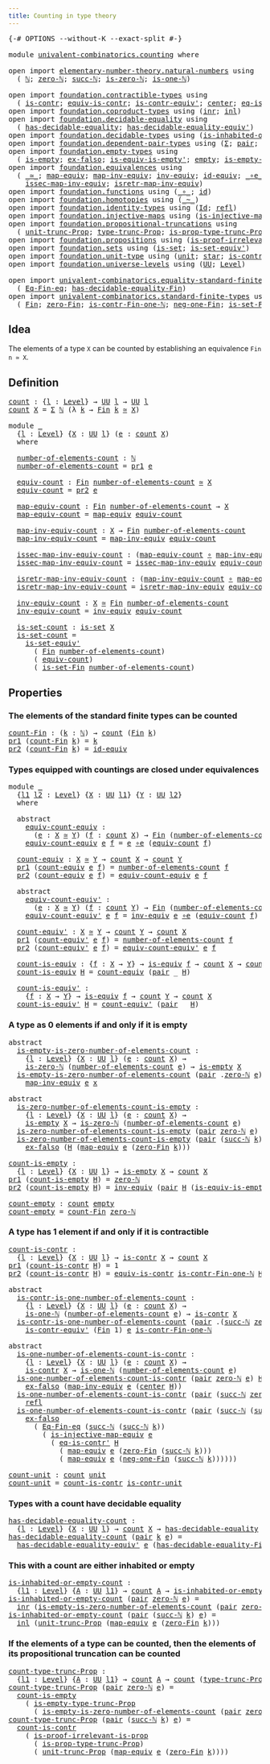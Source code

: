 ```yaml
---
title: Counting in type theory
---
```


<pre class="Agda"><a id="49" class="Symbol">{-#</a> <a id="53" class="Keyword">OPTIONS</a> <a id="61" class="Pragma">--without-K</a> <a id="73" class="Pragma">--exact-split</a> <a id="87" class="Symbol">#-}</a>

<a id="92" class="Keyword">module</a> <a id="99" href="univalent-combinatorics.counting.html" class="Module">univalent-combinatorics.counting</a> <a id="132" class="Keyword">where</a>

<a id="139" class="Keyword">open</a> <a id="144" class="Keyword">import</a> <a id="151" href="elementary-number-theory.natural-numbers.html" class="Module">elementary-number-theory.natural-numbers</a> <a id="192" class="Keyword">using</a>
  <a id="200" class="Symbol">(</a> <a id="202" href="elementary-number-theory.natural-numbers.html#1530" class="Datatype">ℕ</a><a id="203" class="Symbol">;</a> <a id="205" href="elementary-number-theory.natural-numbers.html#1551" class="InductiveConstructor">zero-ℕ</a><a id="211" class="Symbol">;</a> <a id="213" href="elementary-number-theory.natural-numbers.html#1564" class="InductiveConstructor">succ-ℕ</a><a id="219" class="Symbol">;</a> <a id="221" href="elementary-number-theory.natural-numbers.html#1828" class="Function">is-zero-ℕ</a><a id="230" class="Symbol">;</a> <a id="232" href="elementary-number-theory.natural-numbers.html#2073" class="Function">is-one-ℕ</a><a id="240" class="Symbol">)</a>

<a id="243" class="Keyword">open</a> <a id="248" class="Keyword">import</a> <a id="255" href="foundation.contractible-types.html" class="Module">foundation.contractible-types</a> <a id="285" class="Keyword">using</a>
  <a id="293" class="Symbol">(</a> <a id="295" href="foundation-core.contractible-types.html#1006" class="Function">is-contr</a><a id="303" class="Symbol">;</a> <a id="305" href="foundation-core.contractible-types.html#4311" class="Function">equiv-is-contr</a><a id="319" class="Symbol">;</a> <a id="321" href="foundation-core.contractible-types.html#3813" class="Function">is-contr-equiv&#39;</a><a id="336" class="Symbol">;</a> <a id="338" href="foundation-core.contractible-types.html#1098" class="Function">center</a><a id="344" class="Symbol">;</a> <a id="346" href="foundation-core.contractible-types.html#1187" class="Function">eq-is-contr&#39;</a><a id="358" class="Symbol">)</a>
<a id="360" class="Keyword">open</a> <a id="365" class="Keyword">import</a> <a id="372" href="foundation.coproduct-types.html" class="Module">foundation.coproduct-types</a> <a id="399" class="Keyword">using</a> <a id="405" class="Symbol">(</a><a id="406" href="foundation.coproduct-types.html#1268" class="InductiveConstructor">inr</a><a id="409" class="Symbol">;</a> <a id="411" href="foundation.coproduct-types.html#1250" class="InductiveConstructor">inl</a><a id="414" class="Symbol">)</a>
<a id="416" class="Keyword">open</a> <a id="421" class="Keyword">import</a> <a id="428" href="foundation.decidable-equality.html" class="Module">foundation.decidable-equality</a> <a id="458" class="Keyword">using</a>
  <a id="466" class="Symbol">(</a> <a id="468" href="foundation.decidable-equality.html#1796" class="Function">has-decidable-equality</a><a id="490" class="Symbol">;</a> <a id="492" href="foundation.decidable-equality.html#4821" class="Function">has-decidable-equality-equiv&#39;</a><a id="521" class="Symbol">)</a>
<a id="523" class="Keyword">open</a> <a id="528" class="Keyword">import</a> <a id="535" href="foundation.decidable-types.html" class="Module">foundation.decidable-types</a> <a id="562" class="Keyword">using</a> <a id="568" class="Symbol">(</a><a id="569" href="foundation.decidable-types.html#2192" class="Function">is-inhabited-or-empty</a><a id="590" class="Symbol">)</a>
<a id="592" class="Keyword">open</a> <a id="597" class="Keyword">import</a> <a id="604" href="foundation.dependent-pair-types.html" class="Module">foundation.dependent-pair-types</a> <a id="636" class="Keyword">using</a> <a id="642" class="Symbol">(</a><a id="643" href="foundation-core.dependent-pair-types.html#515" class="Record">Σ</a><a id="644" class="Symbol">;</a> <a id="646" href="foundation-core.dependent-pair-types.html#588" class="InductiveConstructor">pair</a><a id="650" class="Symbol">;</a> <a id="652" href="foundation-core.dependent-pair-types.html#605" class="Field">pr1</a><a id="655" class="Symbol">;</a> <a id="657" href="foundation-core.dependent-pair-types.html#617" class="Field">pr2</a><a id="660" class="Symbol">)</a>
<a id="662" class="Keyword">open</a> <a id="667" class="Keyword">import</a> <a id="674" href="foundation.empty-types.html" class="Module">foundation.empty-types</a> <a id="697" class="Keyword">using</a>
  <a id="705" class="Symbol">(</a> <a id="707" href="foundation-core.empty-types.html#1228" class="Function">is-empty</a><a id="715" class="Symbol">;</a> <a id="717" href="foundation-core.empty-types.html#1160" class="Function">ex-falso</a><a id="725" class="Symbol">;</a> <a id="727" href="foundation-core.empty-types.html#1986" class="Function">is-equiv-is-empty&#39;</a><a id="745" class="Symbol">;</a> <a id="747" href="foundation-core.empty-types.html#1057" class="Datatype">empty</a><a id="752" class="Symbol">;</a> <a id="754" href="foundation.empty-types.html#2474" class="Function">is-empty-type-trunc-Prop</a><a id="778" class="Symbol">)</a>
<a id="780" class="Keyword">open</a> <a id="785" class="Keyword">import</a> <a id="792" href="foundation.equivalences.html" class="Module">foundation.equivalences</a> <a id="816" class="Keyword">using</a>
  <a id="824" class="Symbol">(</a> <a id="826" href="foundation-core.equivalences.html#1621" class="Function Operator">_≃_</a><a id="829" class="Symbol">;</a> <a id="831" href="foundation-core.equivalences.html#1821" class="Function">map-equiv</a><a id="840" class="Symbol">;</a> <a id="842" href="foundation-core.equivalences.html#5036" class="Function">map-inv-equiv</a><a id="855" class="Symbol">;</a> <a id="857" href="foundation-core.equivalences.html#5721" class="Function">inv-equiv</a><a id="866" class="Symbol">;</a> <a id="868" href="foundation-core.equivalences.html#2494" class="Function">id-equiv</a><a id="876" class="Symbol">;</a> <a id="878" href="foundation-core.equivalences.html#7869" class="Function Operator">_∘e_</a><a id="882" class="Symbol">;</a> <a id="884" href="foundation-core.equivalences.html#1556" class="Function">is-equiv</a><a id="892" class="Symbol">;</a>
    <a id="898" href="foundation-core.equivalences.html#5119" class="Function">issec-map-inv-equiv</a><a id="917" class="Symbol">;</a> <a id="919" href="foundation-core.equivalences.html#5251" class="Function">isretr-map-inv-equiv</a><a id="939" class="Symbol">)</a>
<a id="941" class="Keyword">open</a> <a id="946" class="Keyword">import</a> <a id="953" href="foundation.functions.html" class="Module">foundation.functions</a> <a id="974" class="Keyword">using</a> <a id="980" class="Symbol">(</a><a id="981" href="foundation-core.functions.html#420" class="Function Operator">_∘_</a><a id="984" class="Symbol">;</a> <a id="986" href="foundation-core.functions.html#322" class="Function">id</a><a id="988" class="Symbol">)</a>
<a id="990" class="Keyword">open</a> <a id="995" class="Keyword">import</a> <a id="1002" href="foundation.homotopies.html" class="Module">foundation.homotopies</a> <a id="1024" class="Keyword">using</a> <a id="1030" class="Symbol">(</a><a id="1031" href="foundation-core.homotopies.html#1249" class="Function Operator">_~_</a><a id="1034" class="Symbol">)</a>
<a id="1036" class="Keyword">open</a> <a id="1041" class="Keyword">import</a> <a id="1048" href="foundation.identity-types.html" class="Module">foundation.identity-types</a> <a id="1074" class="Keyword">using</a> <a id="1080" class="Symbol">(</a><a id="1081" href="foundation-core.identity-types.html#1767" class="Datatype">Id</a><a id="1083" class="Symbol">;</a> <a id="1085" href="foundation-core.identity-types.html#1820" class="InductiveConstructor">refl</a><a id="1089" class="Symbol">)</a>
<a id="1091" class="Keyword">open</a> <a id="1096" class="Keyword">import</a> <a id="1103" href="foundation.injective-maps.html" class="Module">foundation.injective-maps</a> <a id="1129" class="Keyword">using</a> <a id="1135" class="Symbol">(</a><a id="1136" href="foundation.injective-maps.html#2997" class="Function">is-injective-map-equiv</a><a id="1158" class="Symbol">)</a>
<a id="1160" class="Keyword">open</a> <a id="1165" class="Keyword">import</a> <a id="1172" href="foundation.propositional-truncations.html" class="Module">foundation.propositional-truncations</a> <a id="1209" class="Keyword">using</a>
  <a id="1217" class="Symbol">(</a> <a id="1219" href="foundation.propositional-truncations.html#2293" class="Function">unit-trunc-Prop</a><a id="1234" class="Symbol">;</a> <a id="1236" href="foundation.propositional-truncations.html#2209" class="Function">type-trunc-Prop</a><a id="1251" class="Symbol">;</a> <a id="1253" href="foundation.propositional-truncations.html#2388" class="Function">is-prop-type-trunc-Prop</a><a id="1276" class="Symbol">)</a>
<a id="1278" class="Keyword">open</a> <a id="1283" class="Keyword">import</a> <a id="1290" href="foundation.propositions.html" class="Module">foundation.propositions</a> <a id="1314" class="Keyword">using</a> <a id="1320" class="Symbol">(</a><a id="1321" href="foundation-core.propositions.html#3047" class="Function">is-proof-irrelevant-is-prop</a><a id="1348" class="Symbol">)</a>
<a id="1350" class="Keyword">open</a> <a id="1355" class="Keyword">import</a> <a id="1362" href="foundation.sets.html" class="Module">foundation.sets</a> <a id="1378" class="Keyword">using</a> <a id="1384" class="Symbol">(</a><a id="1385" href="foundation-core.sets.html#1113" class="Function">is-set</a><a id="1391" class="Symbol">;</a> <a id="1393" href="foundation-core.sets.html#3723" class="Function">is-set-equiv&#39;</a><a id="1406" class="Symbol">)</a>
<a id="1408" class="Keyword">open</a> <a id="1413" class="Keyword">import</a> <a id="1420" href="foundation.unit-type.html" class="Module">foundation.unit-type</a> <a id="1441" class="Keyword">using</a> <a id="1447" class="Symbol">(</a><a id="1448" href="foundation.unit-type.html#1084" class="Datatype">unit</a><a id="1452" class="Symbol">;</a> <a id="1454" href="foundation.unit-type.html#1108" class="InductiveConstructor">star</a><a id="1458" class="Symbol">;</a> <a id="1460" href="foundation.unit-type.html#2024" class="Function">is-contr-unit</a><a id="1473" class="Symbol">)</a>
<a id="1475" class="Keyword">open</a> <a id="1480" class="Keyword">import</a> <a id="1487" href="foundation.universe-levels.html" class="Module">foundation.universe-levels</a> <a id="1514" class="Keyword">using</a> <a id="1520" class="Symbol">(</a><a id="1521" href="foundation-core.universe-levels.html#235" class="Primitive">UU</a><a id="1523" class="Symbol">;</a> <a id="1525" href="Agda.Primitive.html#597" class="Postulate">Level</a><a id="1530" class="Symbol">)</a>

<a id="1533" class="Keyword">open</a> <a id="1538" class="Keyword">import</a> <a id="1545" href="univalent-combinatorics.equality-standard-finite-types.html" class="Module">univalent-combinatorics.equality-standard-finite-types</a> <a id="1600" class="Keyword">using</a>
  <a id="1608" class="Symbol">(</a> <a id="1610" href="univalent-combinatorics.equality-standard-finite-types.html#2358" class="Function">Eq-Fin-eq</a><a id="1619" class="Symbol">;</a> <a id="1621" href="univalent-combinatorics.equality-standard-finite-types.html#2985" class="Function">has-decidable-equality-Fin</a><a id="1647" class="Symbol">)</a>
<a id="1649" class="Keyword">open</a> <a id="1654" class="Keyword">import</a> <a id="1661" href="univalent-combinatorics.standard-finite-types.html" class="Module">univalent-combinatorics.standard-finite-types</a> <a id="1707" class="Keyword">using</a>
  <a id="1715" class="Symbol">(</a> <a id="1717" href="univalent-combinatorics.standard-finite-types.html#2393" class="Function">Fin</a><a id="1720" class="Symbol">;</a> <a id="1722" href="univalent-combinatorics.standard-finite-types.html#6792" class="Function">zero-Fin</a><a id="1730" class="Symbol">;</a> <a id="1732" href="univalent-combinatorics.standard-finite-types.html#4853" class="Function">is-contr-Fin-one-ℕ</a><a id="1750" class="Symbol">;</a> <a id="1752" href="univalent-combinatorics.standard-finite-types.html#2712" class="Function">neg-one-Fin</a><a id="1763" class="Symbol">;</a> <a id="1765" href="univalent-combinatorics.standard-finite-types.html#2442" class="Function">is-set-Fin</a><a id="1775" class="Symbol">)</a>
</pre>
## Idea

The elements of a type `X` can be counted by establishing an equivalence `Fin n ≃ X`.

## Definition

<pre class="Agda"><a id="count"></a><a id="1901" href="univalent-combinatorics.counting.html#1901" class="Function">count</a> <a id="1907" class="Symbol">:</a> <a id="1909" class="Symbol">{</a><a id="1910" href="univalent-combinatorics.counting.html#1910" class="Bound">l</a> <a id="1912" class="Symbol">:</a> <a id="1914" href="Agda.Primitive.html#597" class="Postulate">Level</a><a id="1919" class="Symbol">}</a> <a id="1921" class="Symbol">→</a> <a id="1923" href="foundation-core.universe-levels.html#235" class="Primitive">UU</a> <a id="1926" href="univalent-combinatorics.counting.html#1910" class="Bound">l</a> <a id="1928" class="Symbol">→</a> <a id="1930" href="foundation-core.universe-levels.html#235" class="Primitive">UU</a> <a id="1933" href="univalent-combinatorics.counting.html#1910" class="Bound">l</a>
<a id="1935" href="univalent-combinatorics.counting.html#1901" class="Function">count</a> <a id="1941" href="univalent-combinatorics.counting.html#1941" class="Bound">X</a> <a id="1943" class="Symbol">=</a> <a id="1945" href="foundation-core.dependent-pair-types.html#515" class="Record">Σ</a> <a id="1947" href="elementary-number-theory.natural-numbers.html#1530" class="Datatype">ℕ</a> <a id="1949" class="Symbol">(λ</a> <a id="1952" href="univalent-combinatorics.counting.html#1952" class="Bound">k</a> <a id="1954" class="Symbol">→</a> <a id="1956" href="univalent-combinatorics.standard-finite-types.html#2393" class="Function">Fin</a> <a id="1960" href="univalent-combinatorics.counting.html#1952" class="Bound">k</a> <a id="1962" href="foundation-core.equivalences.html#1621" class="Function Operator">≃</a> <a id="1964" href="univalent-combinatorics.counting.html#1941" class="Bound">X</a><a id="1965" class="Symbol">)</a>

<a id="1968" class="Keyword">module</a> <a id="1975" href="univalent-combinatorics.counting.html#1975" class="Module">_</a>
  <a id="1979" class="Symbol">{</a><a id="1980" href="univalent-combinatorics.counting.html#1980" class="Bound">l</a> <a id="1982" class="Symbol">:</a> <a id="1984" href="Agda.Primitive.html#597" class="Postulate">Level</a><a id="1989" class="Symbol">}</a> <a id="1991" class="Symbol">{</a><a id="1992" href="univalent-combinatorics.counting.html#1992" class="Bound">X</a> <a id="1994" class="Symbol">:</a> <a id="1996" href="foundation-core.universe-levels.html#235" class="Primitive">UU</a> <a id="1999" href="univalent-combinatorics.counting.html#1980" class="Bound">l</a><a id="2000" class="Symbol">}</a> <a id="2002" class="Symbol">(</a><a id="2003" href="univalent-combinatorics.counting.html#2003" class="Bound">e</a> <a id="2005" class="Symbol">:</a> <a id="2007" href="univalent-combinatorics.counting.html#1901" class="Function">count</a> <a id="2013" href="univalent-combinatorics.counting.html#1992" class="Bound">X</a><a id="2014" class="Symbol">)</a>
  <a id="2018" class="Keyword">where</a>
  
  <a id="2029" href="univalent-combinatorics.counting.html#2029" class="Function">number-of-elements-count</a> <a id="2054" class="Symbol">:</a> <a id="2056" href="elementary-number-theory.natural-numbers.html#1530" class="Datatype">ℕ</a>
  <a id="2060" href="univalent-combinatorics.counting.html#2029" class="Function">number-of-elements-count</a> <a id="2085" class="Symbol">=</a> <a id="2087" href="foundation-core.dependent-pair-types.html#605" class="Field">pr1</a> <a id="2091" href="univalent-combinatorics.counting.html#2003" class="Bound">e</a>
  
  <a id="2098" href="univalent-combinatorics.counting.html#2098" class="Function">equiv-count</a> <a id="2110" class="Symbol">:</a> <a id="2112" href="univalent-combinatorics.standard-finite-types.html#2393" class="Function">Fin</a> <a id="2116" href="univalent-combinatorics.counting.html#2029" class="Function">number-of-elements-count</a> <a id="2141" href="foundation-core.equivalences.html#1621" class="Function Operator">≃</a> <a id="2143" href="univalent-combinatorics.counting.html#1992" class="Bound">X</a>
  <a id="2147" href="univalent-combinatorics.counting.html#2098" class="Function">equiv-count</a> <a id="2159" class="Symbol">=</a> <a id="2161" href="foundation-core.dependent-pair-types.html#617" class="Field">pr2</a> <a id="2165" href="univalent-combinatorics.counting.html#2003" class="Bound">e</a>
  
  <a id="2172" href="univalent-combinatorics.counting.html#2172" class="Function">map-equiv-count</a> <a id="2188" class="Symbol">:</a> <a id="2190" href="univalent-combinatorics.standard-finite-types.html#2393" class="Function">Fin</a> <a id="2194" href="univalent-combinatorics.counting.html#2029" class="Function">number-of-elements-count</a> <a id="2219" class="Symbol">→</a> <a id="2221" href="univalent-combinatorics.counting.html#1992" class="Bound">X</a>
  <a id="2225" href="univalent-combinatorics.counting.html#2172" class="Function">map-equiv-count</a> <a id="2241" class="Symbol">=</a> <a id="2243" href="foundation-core.equivalences.html#1821" class="Function">map-equiv</a> <a id="2253" href="univalent-combinatorics.counting.html#2098" class="Function">equiv-count</a>
  
  <a id="2270" href="univalent-combinatorics.counting.html#2270" class="Function">map-inv-equiv-count</a> <a id="2290" class="Symbol">:</a> <a id="2292" href="univalent-combinatorics.counting.html#1992" class="Bound">X</a> <a id="2294" class="Symbol">→</a> <a id="2296" href="univalent-combinatorics.standard-finite-types.html#2393" class="Function">Fin</a> <a id="2300" href="univalent-combinatorics.counting.html#2029" class="Function">number-of-elements-count</a>
  <a id="2327" href="univalent-combinatorics.counting.html#2270" class="Function">map-inv-equiv-count</a> <a id="2347" class="Symbol">=</a> <a id="2349" href="foundation-core.equivalences.html#5036" class="Function">map-inv-equiv</a> <a id="2363" href="univalent-combinatorics.counting.html#2098" class="Function">equiv-count</a>

  <a id="2378" href="univalent-combinatorics.counting.html#2378" class="Function">issec-map-inv-equiv-count</a> <a id="2404" class="Symbol">:</a> <a id="2406" class="Symbol">(</a><a id="2407" href="univalent-combinatorics.counting.html#2172" class="Function">map-equiv-count</a> <a id="2423" href="foundation-core.functions.html#420" class="Function Operator">∘</a> <a id="2425" href="univalent-combinatorics.counting.html#2270" class="Function">map-inv-equiv-count</a><a id="2444" class="Symbol">)</a> <a id="2446" href="foundation-core.homotopies.html#1249" class="Function Operator">~</a> <a id="2448" href="foundation-core.functions.html#322" class="Function">id</a>
  <a id="2453" href="univalent-combinatorics.counting.html#2378" class="Function">issec-map-inv-equiv-count</a> <a id="2479" class="Symbol">=</a> <a id="2481" href="foundation-core.equivalences.html#5119" class="Function">issec-map-inv-equiv</a> <a id="2501" href="univalent-combinatorics.counting.html#2098" class="Function">equiv-count</a>

  <a id="2516" href="univalent-combinatorics.counting.html#2516" class="Function">isretr-map-inv-equiv-count</a> <a id="2543" class="Symbol">:</a> <a id="2545" class="Symbol">(</a><a id="2546" href="univalent-combinatorics.counting.html#2270" class="Function">map-inv-equiv-count</a> <a id="2566" href="foundation-core.functions.html#420" class="Function Operator">∘</a> <a id="2568" href="univalent-combinatorics.counting.html#2172" class="Function">map-equiv-count</a><a id="2583" class="Symbol">)</a> <a id="2585" href="foundation-core.homotopies.html#1249" class="Function Operator">~</a> <a id="2587" href="foundation-core.functions.html#322" class="Function">id</a>
  <a id="2592" href="univalent-combinatorics.counting.html#2516" class="Function">isretr-map-inv-equiv-count</a> <a id="2619" class="Symbol">=</a> <a id="2621" href="foundation-core.equivalences.html#5251" class="Function">isretr-map-inv-equiv</a> <a id="2642" href="univalent-combinatorics.counting.html#2098" class="Function">equiv-count</a>
  
  <a id="2659" href="univalent-combinatorics.counting.html#2659" class="Function">inv-equiv-count</a> <a id="2675" class="Symbol">:</a> <a id="2677" href="univalent-combinatorics.counting.html#1992" class="Bound">X</a> <a id="2679" href="foundation-core.equivalences.html#1621" class="Function Operator">≃</a> <a id="2681" href="univalent-combinatorics.standard-finite-types.html#2393" class="Function">Fin</a> <a id="2685" href="univalent-combinatorics.counting.html#2029" class="Function">number-of-elements-count</a>
  <a id="2712" href="univalent-combinatorics.counting.html#2659" class="Function">inv-equiv-count</a> <a id="2728" class="Symbol">=</a> <a id="2730" href="foundation-core.equivalences.html#5721" class="Function">inv-equiv</a> <a id="2740" href="univalent-combinatorics.counting.html#2098" class="Function">equiv-count</a>
  
  <a id="2757" href="univalent-combinatorics.counting.html#2757" class="Function">is-set-count</a> <a id="2770" class="Symbol">:</a> <a id="2772" href="foundation-core.sets.html#1113" class="Function">is-set</a> <a id="2779" href="univalent-combinatorics.counting.html#1992" class="Bound">X</a>
  <a id="2783" href="univalent-combinatorics.counting.html#2757" class="Function">is-set-count</a> <a id="2796" class="Symbol">=</a>
    <a id="2802" href="foundation-core.sets.html#3723" class="Function">is-set-equiv&#39;</a>
      <a id="2822" class="Symbol">(</a> <a id="2824" href="univalent-combinatorics.standard-finite-types.html#2393" class="Function">Fin</a> <a id="2828" href="univalent-combinatorics.counting.html#2029" class="Function">number-of-elements-count</a><a id="2852" class="Symbol">)</a>
      <a id="2860" class="Symbol">(</a> <a id="2862" href="univalent-combinatorics.counting.html#2098" class="Function">equiv-count</a><a id="2873" class="Symbol">)</a>
      <a id="2881" class="Symbol">(</a> <a id="2883" href="univalent-combinatorics.standard-finite-types.html#2442" class="Function">is-set-Fin</a> <a id="2894" href="univalent-combinatorics.counting.html#2029" class="Function">number-of-elements-count</a><a id="2918" class="Symbol">)</a>
</pre>
## Properties

### The elements of the standard finite types can be counted

<pre class="Agda"><a id="count-Fin"></a><a id="3010" href="univalent-combinatorics.counting.html#3010" class="Function">count-Fin</a> <a id="3020" class="Symbol">:</a> <a id="3022" class="Symbol">(</a><a id="3023" href="univalent-combinatorics.counting.html#3023" class="Bound">k</a> <a id="3025" class="Symbol">:</a> <a id="3027" href="elementary-number-theory.natural-numbers.html#1530" class="Datatype">ℕ</a><a id="3028" class="Symbol">)</a> <a id="3030" class="Symbol">→</a> <a id="3032" href="univalent-combinatorics.counting.html#1901" class="Function">count</a> <a id="3038" class="Symbol">(</a><a id="3039" href="univalent-combinatorics.standard-finite-types.html#2393" class="Function">Fin</a> <a id="3043" href="univalent-combinatorics.counting.html#3023" class="Bound">k</a><a id="3044" class="Symbol">)</a>
<a id="3046" href="foundation-core.dependent-pair-types.html#605" class="Field">pr1</a> <a id="3050" class="Symbol">(</a><a id="3051" href="univalent-combinatorics.counting.html#3010" class="Function">count-Fin</a> <a id="3061" href="univalent-combinatorics.counting.html#3061" class="Bound">k</a><a id="3062" class="Symbol">)</a> <a id="3064" class="Symbol">=</a> <a id="3066" href="univalent-combinatorics.counting.html#3061" class="Bound">k</a>
<a id="3068" href="foundation-core.dependent-pair-types.html#617" class="Field">pr2</a> <a id="3072" class="Symbol">(</a><a id="3073" href="univalent-combinatorics.counting.html#3010" class="Function">count-Fin</a> <a id="3083" href="univalent-combinatorics.counting.html#3083" class="Bound">k</a><a id="3084" class="Symbol">)</a> <a id="3086" class="Symbol">=</a> <a id="3088" href="foundation-core.equivalences.html#2494" class="Function">id-equiv</a>
</pre>
### Types equipped with countings are closed under equivalences

<pre class="Agda"><a id="3175" class="Keyword">module</a> <a id="3182" href="univalent-combinatorics.counting.html#3182" class="Module">_</a>
  <a id="3186" class="Symbol">{</a><a id="3187" href="univalent-combinatorics.counting.html#3187" class="Bound">l1</a> <a id="3190" href="univalent-combinatorics.counting.html#3190" class="Bound">l2</a> <a id="3193" class="Symbol">:</a> <a id="3195" href="Agda.Primitive.html#597" class="Postulate">Level</a><a id="3200" class="Symbol">}</a> <a id="3202" class="Symbol">{</a><a id="3203" href="univalent-combinatorics.counting.html#3203" class="Bound">X</a> <a id="3205" class="Symbol">:</a> <a id="3207" href="foundation-core.universe-levels.html#235" class="Primitive">UU</a> <a id="3210" href="univalent-combinatorics.counting.html#3187" class="Bound">l1</a><a id="3212" class="Symbol">}</a> <a id="3214" class="Symbol">{</a><a id="3215" href="univalent-combinatorics.counting.html#3215" class="Bound">Y</a> <a id="3217" class="Symbol">:</a> <a id="3219" href="foundation-core.universe-levels.html#235" class="Primitive">UU</a> <a id="3222" href="univalent-combinatorics.counting.html#3190" class="Bound">l2</a><a id="3224" class="Symbol">}</a>
  <a id="3228" class="Keyword">where</a>
  
  <a id="3239" class="Keyword">abstract</a>
    <a id="3252" href="univalent-combinatorics.counting.html#3252" class="Function">equiv-count-equiv</a> <a id="3270" class="Symbol">:</a>
      <a id="3278" class="Symbol">(</a><a id="3279" href="univalent-combinatorics.counting.html#3279" class="Bound">e</a> <a id="3281" class="Symbol">:</a> <a id="3283" href="univalent-combinatorics.counting.html#3203" class="Bound">X</a> <a id="3285" href="foundation-core.equivalences.html#1621" class="Function Operator">≃</a> <a id="3287" href="univalent-combinatorics.counting.html#3215" class="Bound">Y</a><a id="3288" class="Symbol">)</a> <a id="3290" class="Symbol">(</a><a id="3291" href="univalent-combinatorics.counting.html#3291" class="Bound">f</a> <a id="3293" class="Symbol">:</a> <a id="3295" href="univalent-combinatorics.counting.html#1901" class="Function">count</a> <a id="3301" href="univalent-combinatorics.counting.html#3203" class="Bound">X</a><a id="3302" class="Symbol">)</a> <a id="3304" class="Symbol">→</a> <a id="3306" href="univalent-combinatorics.standard-finite-types.html#2393" class="Function">Fin</a> <a id="3310" class="Symbol">(</a><a id="3311" href="univalent-combinatorics.counting.html#2029" class="Function">number-of-elements-count</a> <a id="3336" href="univalent-combinatorics.counting.html#3291" class="Bound">f</a><a id="3337" class="Symbol">)</a> <a id="3339" href="foundation-core.equivalences.html#1621" class="Function Operator">≃</a> <a id="3341" href="univalent-combinatorics.counting.html#3215" class="Bound">Y</a>
    <a id="3347" href="univalent-combinatorics.counting.html#3252" class="Function">equiv-count-equiv</a> <a id="3365" href="univalent-combinatorics.counting.html#3365" class="Bound">e</a> <a id="3367" href="univalent-combinatorics.counting.html#3367" class="Bound">f</a> <a id="3369" class="Symbol">=</a> <a id="3371" href="univalent-combinatorics.counting.html#3365" class="Bound">e</a> <a id="3373" href="foundation-core.equivalences.html#7869" class="Function Operator">∘e</a> <a id="3376" class="Symbol">(</a><a id="3377" href="univalent-combinatorics.counting.html#2098" class="Function">equiv-count</a> <a id="3389" href="univalent-combinatorics.counting.html#3367" class="Bound">f</a><a id="3390" class="Symbol">)</a>

  <a id="3395" href="univalent-combinatorics.counting.html#3395" class="Function">count-equiv</a> <a id="3407" class="Symbol">:</a> <a id="3409" href="univalent-combinatorics.counting.html#3203" class="Bound">X</a> <a id="3411" href="foundation-core.equivalences.html#1621" class="Function Operator">≃</a> <a id="3413" href="univalent-combinatorics.counting.html#3215" class="Bound">Y</a> <a id="3415" class="Symbol">→</a> <a id="3417" href="univalent-combinatorics.counting.html#1901" class="Function">count</a> <a id="3423" href="univalent-combinatorics.counting.html#3203" class="Bound">X</a> <a id="3425" class="Symbol">→</a> <a id="3427" href="univalent-combinatorics.counting.html#1901" class="Function">count</a> <a id="3433" href="univalent-combinatorics.counting.html#3215" class="Bound">Y</a>
  <a id="3437" href="foundation-core.dependent-pair-types.html#605" class="Field">pr1</a> <a id="3441" class="Symbol">(</a><a id="3442" href="univalent-combinatorics.counting.html#3395" class="Function">count-equiv</a> <a id="3454" href="univalent-combinatorics.counting.html#3454" class="Bound">e</a> <a id="3456" href="univalent-combinatorics.counting.html#3456" class="Bound">f</a><a id="3457" class="Symbol">)</a> <a id="3459" class="Symbol">=</a> <a id="3461" href="univalent-combinatorics.counting.html#2029" class="Function">number-of-elements-count</a> <a id="3486" href="univalent-combinatorics.counting.html#3456" class="Bound">f</a>
  <a id="3490" href="foundation-core.dependent-pair-types.html#617" class="Field">pr2</a> <a id="3494" class="Symbol">(</a><a id="3495" href="univalent-combinatorics.counting.html#3395" class="Function">count-equiv</a> <a id="3507" href="univalent-combinatorics.counting.html#3507" class="Bound">e</a> <a id="3509" href="univalent-combinatorics.counting.html#3509" class="Bound">f</a><a id="3510" class="Symbol">)</a> <a id="3512" class="Symbol">=</a> <a id="3514" href="univalent-combinatorics.counting.html#3252" class="Function">equiv-count-equiv</a> <a id="3532" href="univalent-combinatorics.counting.html#3507" class="Bound">e</a> <a id="3534" href="univalent-combinatorics.counting.html#3509" class="Bound">f</a>

  <a id="3539" class="Keyword">abstract</a>
    <a id="3552" href="univalent-combinatorics.counting.html#3552" class="Function">equiv-count-equiv&#39;</a> <a id="3571" class="Symbol">:</a>
      <a id="3579" class="Symbol">(</a><a id="3580" href="univalent-combinatorics.counting.html#3580" class="Bound">e</a> <a id="3582" class="Symbol">:</a> <a id="3584" href="univalent-combinatorics.counting.html#3203" class="Bound">X</a> <a id="3586" href="foundation-core.equivalences.html#1621" class="Function Operator">≃</a> <a id="3588" href="univalent-combinatorics.counting.html#3215" class="Bound">Y</a><a id="3589" class="Symbol">)</a> <a id="3591" class="Symbol">(</a><a id="3592" href="univalent-combinatorics.counting.html#3592" class="Bound">f</a> <a id="3594" class="Symbol">:</a> <a id="3596" href="univalent-combinatorics.counting.html#1901" class="Function">count</a> <a id="3602" href="univalent-combinatorics.counting.html#3215" class="Bound">Y</a><a id="3603" class="Symbol">)</a> <a id="3605" class="Symbol">→</a> <a id="3607" href="univalent-combinatorics.standard-finite-types.html#2393" class="Function">Fin</a> <a id="3611" class="Symbol">(</a><a id="3612" href="univalent-combinatorics.counting.html#2029" class="Function">number-of-elements-count</a> <a id="3637" href="univalent-combinatorics.counting.html#3592" class="Bound">f</a><a id="3638" class="Symbol">)</a> <a id="3640" href="foundation-core.equivalences.html#1621" class="Function Operator">≃</a> <a id="3642" href="univalent-combinatorics.counting.html#3203" class="Bound">X</a>
    <a id="3648" href="univalent-combinatorics.counting.html#3552" class="Function">equiv-count-equiv&#39;</a> <a id="3667" href="univalent-combinatorics.counting.html#3667" class="Bound">e</a> <a id="3669" href="univalent-combinatorics.counting.html#3669" class="Bound">f</a> <a id="3671" class="Symbol">=</a> <a id="3673" href="foundation-core.equivalences.html#5721" class="Function">inv-equiv</a> <a id="3683" href="univalent-combinatorics.counting.html#3667" class="Bound">e</a> <a id="3685" href="foundation-core.equivalences.html#7869" class="Function Operator">∘e</a> <a id="3688" class="Symbol">(</a><a id="3689" href="univalent-combinatorics.counting.html#2098" class="Function">equiv-count</a> <a id="3701" href="univalent-combinatorics.counting.html#3669" class="Bound">f</a><a id="3702" class="Symbol">)</a>
  
  <a id="3709" href="univalent-combinatorics.counting.html#3709" class="Function">count-equiv&#39;</a> <a id="3722" class="Symbol">:</a> <a id="3724" href="univalent-combinatorics.counting.html#3203" class="Bound">X</a> <a id="3726" href="foundation-core.equivalences.html#1621" class="Function Operator">≃</a> <a id="3728" href="univalent-combinatorics.counting.html#3215" class="Bound">Y</a> <a id="3730" class="Symbol">→</a> <a id="3732" href="univalent-combinatorics.counting.html#1901" class="Function">count</a> <a id="3738" href="univalent-combinatorics.counting.html#3215" class="Bound">Y</a> <a id="3740" class="Symbol">→</a> <a id="3742" href="univalent-combinatorics.counting.html#1901" class="Function">count</a> <a id="3748" href="univalent-combinatorics.counting.html#3203" class="Bound">X</a>
  <a id="3752" href="foundation-core.dependent-pair-types.html#605" class="Field">pr1</a> <a id="3756" class="Symbol">(</a><a id="3757" href="univalent-combinatorics.counting.html#3709" class="Function">count-equiv&#39;</a> <a id="3770" href="univalent-combinatorics.counting.html#3770" class="Bound">e</a> <a id="3772" href="univalent-combinatorics.counting.html#3772" class="Bound">f</a><a id="3773" class="Symbol">)</a> <a id="3775" class="Symbol">=</a> <a id="3777" href="univalent-combinatorics.counting.html#2029" class="Function">number-of-elements-count</a> <a id="3802" href="univalent-combinatorics.counting.html#3772" class="Bound">f</a>
  <a id="3806" href="foundation-core.dependent-pair-types.html#617" class="Field">pr2</a> <a id="3810" class="Symbol">(</a><a id="3811" href="univalent-combinatorics.counting.html#3709" class="Function">count-equiv&#39;</a> <a id="3824" href="univalent-combinatorics.counting.html#3824" class="Bound">e</a> <a id="3826" href="univalent-combinatorics.counting.html#3826" class="Bound">f</a><a id="3827" class="Symbol">)</a> <a id="3829" class="Symbol">=</a> <a id="3831" href="univalent-combinatorics.counting.html#3552" class="Function">equiv-count-equiv&#39;</a> <a id="3850" href="univalent-combinatorics.counting.html#3824" class="Bound">e</a> <a id="3852" href="univalent-combinatorics.counting.html#3826" class="Bound">f</a>
  
  <a id="3859" href="univalent-combinatorics.counting.html#3859" class="Function">count-is-equiv</a> <a id="3874" class="Symbol">:</a> <a id="3876" class="Symbol">{</a><a id="3877" href="univalent-combinatorics.counting.html#3877" class="Bound">f</a> <a id="3879" class="Symbol">:</a> <a id="3881" href="univalent-combinatorics.counting.html#3203" class="Bound">X</a> <a id="3883" class="Symbol">→</a> <a id="3885" href="univalent-combinatorics.counting.html#3215" class="Bound">Y</a><a id="3886" class="Symbol">}</a> <a id="3888" class="Symbol">→</a> <a id="3890" href="foundation-core.equivalences.html#1556" class="Function">is-equiv</a> <a id="3899" href="univalent-combinatorics.counting.html#3877" class="Bound">f</a> <a id="3901" class="Symbol">→</a> <a id="3903" href="univalent-combinatorics.counting.html#1901" class="Function">count</a> <a id="3909" href="univalent-combinatorics.counting.html#3203" class="Bound">X</a> <a id="3911" class="Symbol">→</a> <a id="3913" href="univalent-combinatorics.counting.html#1901" class="Function">count</a> <a id="3919" href="univalent-combinatorics.counting.html#3215" class="Bound">Y</a>
  <a id="3923" href="univalent-combinatorics.counting.html#3859" class="Function">count-is-equiv</a> <a id="3938" href="univalent-combinatorics.counting.html#3938" class="Bound">H</a> <a id="3940" class="Symbol">=</a> <a id="3942" href="univalent-combinatorics.counting.html#3395" class="Function">count-equiv</a> <a id="3954" class="Symbol">(</a><a id="3955" href="foundation-core.dependent-pair-types.html#588" class="InductiveConstructor">pair</a> <a id="3960" class="Symbol">_</a> <a id="3962" href="univalent-combinatorics.counting.html#3938" class="Bound">H</a><a id="3963" class="Symbol">)</a>
  
  <a id="3970" href="univalent-combinatorics.counting.html#3970" class="Function">count-is-equiv&#39;</a> <a id="3986" class="Symbol">:</a>
    <a id="3992" class="Symbol">{</a><a id="3993" href="univalent-combinatorics.counting.html#3993" class="Bound">f</a> <a id="3995" class="Symbol">:</a> <a id="3997" href="univalent-combinatorics.counting.html#3203" class="Bound">X</a> <a id="3999" class="Symbol">→</a> <a id="4001" href="univalent-combinatorics.counting.html#3215" class="Bound">Y</a><a id="4002" class="Symbol">}</a> <a id="4004" class="Symbol">→</a> <a id="4006" href="foundation-core.equivalences.html#1556" class="Function">is-equiv</a> <a id="4015" href="univalent-combinatorics.counting.html#3993" class="Bound">f</a> <a id="4017" class="Symbol">→</a> <a id="4019" href="univalent-combinatorics.counting.html#1901" class="Function">count</a> <a id="4025" href="univalent-combinatorics.counting.html#3215" class="Bound">Y</a> <a id="4027" class="Symbol">→</a> <a id="4029" href="univalent-combinatorics.counting.html#1901" class="Function">count</a> <a id="4035" href="univalent-combinatorics.counting.html#3203" class="Bound">X</a>
  <a id="4039" href="univalent-combinatorics.counting.html#3970" class="Function">count-is-equiv&#39;</a> <a id="4055" href="univalent-combinatorics.counting.html#4055" class="Bound">H</a> <a id="4057" class="Symbol">=</a> <a id="4059" href="univalent-combinatorics.counting.html#3709" class="Function">count-equiv&#39;</a> <a id="4072" class="Symbol">(</a><a id="4073" href="foundation-core.dependent-pair-types.html#588" class="InductiveConstructor">pair</a> <a id="4078" class="Symbol">_</a> <a id="4080" href="univalent-combinatorics.counting.html#4055" class="Bound">H</a><a id="4081" class="Symbol">)</a>
</pre>
### A type as 0 elements if and only if it is empty

<pre class="Agda"><a id="4149" class="Keyword">abstract</a>
  <a id="is-empty-is-zero-number-of-elements-count"></a><a id="4160" href="univalent-combinatorics.counting.html#4160" class="Function">is-empty-is-zero-number-of-elements-count</a> <a id="4202" class="Symbol">:</a>
    <a id="4208" class="Symbol">{</a><a id="4209" href="univalent-combinatorics.counting.html#4209" class="Bound">l</a> <a id="4211" class="Symbol">:</a> <a id="4213" href="Agda.Primitive.html#597" class="Postulate">Level</a><a id="4218" class="Symbol">}</a> <a id="4220" class="Symbol">{</a><a id="4221" href="univalent-combinatorics.counting.html#4221" class="Bound">X</a> <a id="4223" class="Symbol">:</a> <a id="4225" href="foundation-core.universe-levels.html#235" class="Primitive">UU</a> <a id="4228" href="univalent-combinatorics.counting.html#4209" class="Bound">l</a><a id="4229" class="Symbol">}</a> <a id="4231" class="Symbol">(</a><a id="4232" href="univalent-combinatorics.counting.html#4232" class="Bound">e</a> <a id="4234" class="Symbol">:</a> <a id="4236" href="univalent-combinatorics.counting.html#1901" class="Function">count</a> <a id="4242" href="univalent-combinatorics.counting.html#4221" class="Bound">X</a><a id="4243" class="Symbol">)</a> <a id="4245" class="Symbol">→</a>
    <a id="4251" href="elementary-number-theory.natural-numbers.html#1828" class="Function">is-zero-ℕ</a> <a id="4261" class="Symbol">(</a><a id="4262" href="univalent-combinatorics.counting.html#2029" class="Function">number-of-elements-count</a> <a id="4287" href="univalent-combinatorics.counting.html#4232" class="Bound">e</a><a id="4288" class="Symbol">)</a> <a id="4290" class="Symbol">→</a> <a id="4292" href="foundation-core.empty-types.html#1228" class="Function">is-empty</a> <a id="4301" href="univalent-combinatorics.counting.html#4221" class="Bound">X</a>
  <a id="4305" href="univalent-combinatorics.counting.html#4160" class="Function">is-empty-is-zero-number-of-elements-count</a> <a id="4347" class="Symbol">(</a><a id="4348" href="foundation-core.dependent-pair-types.html#588" class="InductiveConstructor">pair</a> <a id="4353" class="DottedPattern Symbol">.</a><a id="4354" href="elementary-number-theory.natural-numbers.html#1551" class="DottedPattern InductiveConstructor">zero-ℕ</a> <a id="4361" href="univalent-combinatorics.counting.html#4361" class="Bound">e</a><a id="4362" class="Symbol">)</a> <a id="4364" href="foundation-core.identity-types.html#1820" class="InductiveConstructor">refl</a> <a id="4369" href="univalent-combinatorics.counting.html#4369" class="Bound">x</a> <a id="4371" class="Symbol">=</a>
    <a id="4377" href="foundation-core.equivalences.html#5036" class="Function">map-inv-equiv</a> <a id="4391" href="univalent-combinatorics.counting.html#4361" class="Bound">e</a> <a id="4393" href="univalent-combinatorics.counting.html#4369" class="Bound">x</a>

<a id="4396" class="Keyword">abstract</a>
  <a id="is-zero-number-of-elements-count-is-empty"></a><a id="4407" href="univalent-combinatorics.counting.html#4407" class="Function">is-zero-number-of-elements-count-is-empty</a> <a id="4449" class="Symbol">:</a>
    <a id="4455" class="Symbol">{</a><a id="4456" href="univalent-combinatorics.counting.html#4456" class="Bound">l</a> <a id="4458" class="Symbol">:</a> <a id="4460" href="Agda.Primitive.html#597" class="Postulate">Level</a><a id="4465" class="Symbol">}</a> <a id="4467" class="Symbol">{</a><a id="4468" href="univalent-combinatorics.counting.html#4468" class="Bound">X</a> <a id="4470" class="Symbol">:</a> <a id="4472" href="foundation-core.universe-levels.html#235" class="Primitive">UU</a> <a id="4475" href="univalent-combinatorics.counting.html#4456" class="Bound">l</a><a id="4476" class="Symbol">}</a> <a id="4478" class="Symbol">(</a><a id="4479" href="univalent-combinatorics.counting.html#4479" class="Bound">e</a> <a id="4481" class="Symbol">:</a> <a id="4483" href="univalent-combinatorics.counting.html#1901" class="Function">count</a> <a id="4489" href="univalent-combinatorics.counting.html#4468" class="Bound">X</a><a id="4490" class="Symbol">)</a> <a id="4492" class="Symbol">→</a>
    <a id="4498" href="foundation-core.empty-types.html#1228" class="Function">is-empty</a> <a id="4507" href="univalent-combinatorics.counting.html#4468" class="Bound">X</a> <a id="4509" class="Symbol">→</a> <a id="4511" href="elementary-number-theory.natural-numbers.html#1828" class="Function">is-zero-ℕ</a> <a id="4521" class="Symbol">(</a><a id="4522" href="univalent-combinatorics.counting.html#2029" class="Function">number-of-elements-count</a> <a id="4547" href="univalent-combinatorics.counting.html#4479" class="Bound">e</a><a id="4548" class="Symbol">)</a>
  <a id="4552" href="univalent-combinatorics.counting.html#4407" class="Function">is-zero-number-of-elements-count-is-empty</a> <a id="4594" class="Symbol">(</a><a id="4595" href="foundation-core.dependent-pair-types.html#588" class="InductiveConstructor">pair</a> <a id="4600" href="elementary-number-theory.natural-numbers.html#1551" class="InductiveConstructor">zero-ℕ</a> <a id="4607" href="univalent-combinatorics.counting.html#4607" class="Bound">e</a><a id="4608" class="Symbol">)</a> <a id="4610" href="univalent-combinatorics.counting.html#4610" class="Bound">H</a> <a id="4612" class="Symbol">=</a> <a id="4614" href="foundation-core.identity-types.html#1820" class="InductiveConstructor">refl</a>
  <a id="4621" href="univalent-combinatorics.counting.html#4407" class="Function">is-zero-number-of-elements-count-is-empty</a> <a id="4663" class="Symbol">(</a><a id="4664" href="foundation-core.dependent-pair-types.html#588" class="InductiveConstructor">pair</a> <a id="4669" class="Symbol">(</a><a id="4670" href="elementary-number-theory.natural-numbers.html#1564" class="InductiveConstructor">succ-ℕ</a> <a id="4677" href="univalent-combinatorics.counting.html#4677" class="Bound">k</a><a id="4678" class="Symbol">)</a> <a id="4680" href="univalent-combinatorics.counting.html#4680" class="Bound">e</a><a id="4681" class="Symbol">)</a> <a id="4683" href="univalent-combinatorics.counting.html#4683" class="Bound">H</a> <a id="4685" class="Symbol">=</a>
    <a id="4691" href="foundation-core.empty-types.html#1160" class="Function">ex-falso</a> <a id="4700" class="Symbol">(</a><a id="4701" href="univalent-combinatorics.counting.html#4683" class="Bound">H</a> <a id="4703" class="Symbol">(</a><a id="4704" href="foundation-core.equivalences.html#1821" class="Function">map-equiv</a> <a id="4714" href="univalent-combinatorics.counting.html#4680" class="Bound">e</a> <a id="4716" class="Symbol">(</a><a id="4717" href="univalent-combinatorics.standard-finite-types.html#6792" class="Function">zero-Fin</a> <a id="4726" href="univalent-combinatorics.counting.html#4677" class="Bound">k</a><a id="4727" class="Symbol">)))</a>

<a id="count-is-empty"></a><a id="4732" href="univalent-combinatorics.counting.html#4732" class="Function">count-is-empty</a> <a id="4747" class="Symbol">:</a>
  <a id="4751" class="Symbol">{</a><a id="4752" href="univalent-combinatorics.counting.html#4752" class="Bound">l</a> <a id="4754" class="Symbol">:</a> <a id="4756" href="Agda.Primitive.html#597" class="Postulate">Level</a><a id="4761" class="Symbol">}</a> <a id="4763" class="Symbol">{</a><a id="4764" href="univalent-combinatorics.counting.html#4764" class="Bound">X</a> <a id="4766" class="Symbol">:</a> <a id="4768" href="foundation-core.universe-levels.html#235" class="Primitive">UU</a> <a id="4771" href="univalent-combinatorics.counting.html#4752" class="Bound">l</a><a id="4772" class="Symbol">}</a> <a id="4774" class="Symbol">→</a> <a id="4776" href="foundation-core.empty-types.html#1228" class="Function">is-empty</a> <a id="4785" href="univalent-combinatorics.counting.html#4764" class="Bound">X</a> <a id="4787" class="Symbol">→</a> <a id="4789" href="univalent-combinatorics.counting.html#1901" class="Function">count</a> <a id="4795" href="univalent-combinatorics.counting.html#4764" class="Bound">X</a>
<a id="4797" href="foundation-core.dependent-pair-types.html#605" class="Field">pr1</a> <a id="4801" class="Symbol">(</a><a id="4802" href="univalent-combinatorics.counting.html#4732" class="Function">count-is-empty</a> <a id="4817" href="univalent-combinatorics.counting.html#4817" class="Bound">H</a><a id="4818" class="Symbol">)</a> <a id="4820" class="Symbol">=</a> <a id="4822" href="elementary-number-theory.natural-numbers.html#1551" class="InductiveConstructor">zero-ℕ</a>
<a id="4829" href="foundation-core.dependent-pair-types.html#617" class="Field">pr2</a> <a id="4833" class="Symbol">(</a><a id="4834" href="univalent-combinatorics.counting.html#4732" class="Function">count-is-empty</a> <a id="4849" href="univalent-combinatorics.counting.html#4849" class="Bound">H</a><a id="4850" class="Symbol">)</a> <a id="4852" class="Symbol">=</a> <a id="4854" href="foundation-core.equivalences.html#5721" class="Function">inv-equiv</a> <a id="4864" class="Symbol">(</a><a id="4865" href="foundation-core.dependent-pair-types.html#588" class="InductiveConstructor">pair</a> <a id="4870" href="univalent-combinatorics.counting.html#4849" class="Bound">H</a> <a id="4872" class="Symbol">(</a><a id="4873" href="foundation-core.empty-types.html#1986" class="Function">is-equiv-is-empty&#39;</a> <a id="4892" href="univalent-combinatorics.counting.html#4849" class="Bound">H</a><a id="4893" class="Symbol">))</a>

<a id="count-empty"></a><a id="4897" href="univalent-combinatorics.counting.html#4897" class="Function">count-empty</a> <a id="4909" class="Symbol">:</a> <a id="4911" href="univalent-combinatorics.counting.html#1901" class="Function">count</a> <a id="4917" href="foundation-core.empty-types.html#1057" class="Datatype">empty</a>
<a id="4923" href="univalent-combinatorics.counting.html#4897" class="Function">count-empty</a> <a id="4935" class="Symbol">=</a> <a id="4937" href="univalent-combinatorics.counting.html#3010" class="Function">count-Fin</a> <a id="4947" href="elementary-number-theory.natural-numbers.html#1551" class="InductiveConstructor">zero-ℕ</a>
</pre>
### A type has 1 element if and only if it is contractible

<pre class="Agda"><a id="count-is-contr"></a><a id="5027" href="univalent-combinatorics.counting.html#5027" class="Function">count-is-contr</a> <a id="5042" class="Symbol">:</a>
  <a id="5046" class="Symbol">{</a><a id="5047" href="univalent-combinatorics.counting.html#5047" class="Bound">l</a> <a id="5049" class="Symbol">:</a> <a id="5051" href="Agda.Primitive.html#597" class="Postulate">Level</a><a id="5056" class="Symbol">}</a> <a id="5058" class="Symbol">{</a><a id="5059" href="univalent-combinatorics.counting.html#5059" class="Bound">X</a> <a id="5061" class="Symbol">:</a> <a id="5063" href="foundation-core.universe-levels.html#235" class="Primitive">UU</a> <a id="5066" href="univalent-combinatorics.counting.html#5047" class="Bound">l</a><a id="5067" class="Symbol">}</a> <a id="5069" class="Symbol">→</a> <a id="5071" href="foundation-core.contractible-types.html#1006" class="Function">is-contr</a> <a id="5080" href="univalent-combinatorics.counting.html#5059" class="Bound">X</a> <a id="5082" class="Symbol">→</a> <a id="5084" href="univalent-combinatorics.counting.html#1901" class="Function">count</a> <a id="5090" href="univalent-combinatorics.counting.html#5059" class="Bound">X</a>
<a id="5092" href="foundation-core.dependent-pair-types.html#605" class="Field">pr1</a> <a id="5096" class="Symbol">(</a><a id="5097" href="univalent-combinatorics.counting.html#5027" class="Function">count-is-contr</a> <a id="5112" href="univalent-combinatorics.counting.html#5112" class="Bound">H</a><a id="5113" class="Symbol">)</a> <a id="5115" class="Symbol">=</a> <a id="5117" class="Number">1</a>
<a id="5119" href="foundation-core.dependent-pair-types.html#617" class="Field">pr2</a> <a id="5123" class="Symbol">(</a><a id="5124" href="univalent-combinatorics.counting.html#5027" class="Function">count-is-contr</a> <a id="5139" href="univalent-combinatorics.counting.html#5139" class="Bound">H</a><a id="5140" class="Symbol">)</a> <a id="5142" class="Symbol">=</a> <a id="5144" href="foundation-core.contractible-types.html#4311" class="Function">equiv-is-contr</a> <a id="5159" href="univalent-combinatorics.standard-finite-types.html#4853" class="Function">is-contr-Fin-one-ℕ</a> <a id="5178" href="univalent-combinatorics.counting.html#5139" class="Bound">H</a>

<a id="5181" class="Keyword">abstract</a>
  <a id="is-contr-is-one-number-of-elements-count"></a><a id="5192" href="univalent-combinatorics.counting.html#5192" class="Function">is-contr-is-one-number-of-elements-count</a> <a id="5233" class="Symbol">:</a>
    <a id="5239" class="Symbol">{</a><a id="5240" href="univalent-combinatorics.counting.html#5240" class="Bound">l</a> <a id="5242" class="Symbol">:</a> <a id="5244" href="Agda.Primitive.html#597" class="Postulate">Level</a><a id="5249" class="Symbol">}</a> <a id="5251" class="Symbol">{</a><a id="5252" href="univalent-combinatorics.counting.html#5252" class="Bound">X</a> <a id="5254" class="Symbol">:</a> <a id="5256" href="foundation-core.universe-levels.html#235" class="Primitive">UU</a> <a id="5259" href="univalent-combinatorics.counting.html#5240" class="Bound">l</a><a id="5260" class="Symbol">}</a> <a id="5262" class="Symbol">(</a><a id="5263" href="univalent-combinatorics.counting.html#5263" class="Bound">e</a> <a id="5265" class="Symbol">:</a> <a id="5267" href="univalent-combinatorics.counting.html#1901" class="Function">count</a> <a id="5273" href="univalent-combinatorics.counting.html#5252" class="Bound">X</a><a id="5274" class="Symbol">)</a> <a id="5276" class="Symbol">→</a>
    <a id="5282" href="elementary-number-theory.natural-numbers.html#2073" class="Function">is-one-ℕ</a> <a id="5291" class="Symbol">(</a><a id="5292" href="univalent-combinatorics.counting.html#2029" class="Function">number-of-elements-count</a> <a id="5317" href="univalent-combinatorics.counting.html#5263" class="Bound">e</a><a id="5318" class="Symbol">)</a> <a id="5320" class="Symbol">→</a> <a id="5322" href="foundation-core.contractible-types.html#1006" class="Function">is-contr</a> <a id="5331" href="univalent-combinatorics.counting.html#5252" class="Bound">X</a>
  <a id="5335" href="univalent-combinatorics.counting.html#5192" class="Function">is-contr-is-one-number-of-elements-count</a> <a id="5376" class="Symbol">(</a><a id="5377" href="foundation-core.dependent-pair-types.html#588" class="InductiveConstructor">pair</a> <a id="5382" class="DottedPattern Symbol">.(</a><a id="5384" href="elementary-number-theory.natural-numbers.html#1564" class="DottedPattern InductiveConstructor">succ-ℕ</a> <a id="5391" href="elementary-number-theory.natural-numbers.html#1551" class="DottedPattern InductiveConstructor">zero-ℕ</a><a id="5397" class="DottedPattern Symbol">)</a> <a id="5399" href="univalent-combinatorics.counting.html#5399" class="Bound">e</a><a id="5400" class="Symbol">)</a> <a id="5402" href="foundation-core.identity-types.html#1820" class="InductiveConstructor">refl</a> <a id="5407" class="Symbol">=</a>
    <a id="5413" href="foundation-core.contractible-types.html#3813" class="Function">is-contr-equiv&#39;</a> <a id="5429" class="Symbol">(</a><a id="5430" href="univalent-combinatorics.standard-finite-types.html#2393" class="Function">Fin</a> <a id="5434" class="Number">1</a><a id="5435" class="Symbol">)</a> <a id="5437" href="univalent-combinatorics.counting.html#5399" class="Bound">e</a> <a id="5439" href="univalent-combinatorics.standard-finite-types.html#4853" class="Function">is-contr-Fin-one-ℕ</a>

<a id="5459" class="Keyword">abstract</a>
  <a id="is-one-number-of-elements-count-is-contr"></a><a id="5470" href="univalent-combinatorics.counting.html#5470" class="Function">is-one-number-of-elements-count-is-contr</a> <a id="5511" class="Symbol">:</a>
    <a id="5517" class="Symbol">{</a><a id="5518" href="univalent-combinatorics.counting.html#5518" class="Bound">l</a> <a id="5520" class="Symbol">:</a> <a id="5522" href="Agda.Primitive.html#597" class="Postulate">Level</a><a id="5527" class="Symbol">}</a> <a id="5529" class="Symbol">{</a><a id="5530" href="univalent-combinatorics.counting.html#5530" class="Bound">X</a> <a id="5532" class="Symbol">:</a> <a id="5534" href="foundation-core.universe-levels.html#235" class="Primitive">UU</a> <a id="5537" href="univalent-combinatorics.counting.html#5518" class="Bound">l</a><a id="5538" class="Symbol">}</a> <a id="5540" class="Symbol">(</a><a id="5541" href="univalent-combinatorics.counting.html#5541" class="Bound">e</a> <a id="5543" class="Symbol">:</a> <a id="5545" href="univalent-combinatorics.counting.html#1901" class="Function">count</a> <a id="5551" href="univalent-combinatorics.counting.html#5530" class="Bound">X</a><a id="5552" class="Symbol">)</a> <a id="5554" class="Symbol">→</a>
    <a id="5560" href="foundation-core.contractible-types.html#1006" class="Function">is-contr</a> <a id="5569" href="univalent-combinatorics.counting.html#5530" class="Bound">X</a> <a id="5571" class="Symbol">→</a> <a id="5573" href="elementary-number-theory.natural-numbers.html#2073" class="Function">is-one-ℕ</a> <a id="5582" class="Symbol">(</a><a id="5583" href="univalent-combinatorics.counting.html#2029" class="Function">number-of-elements-count</a> <a id="5608" href="univalent-combinatorics.counting.html#5541" class="Bound">e</a><a id="5609" class="Symbol">)</a>
  <a id="5613" href="univalent-combinatorics.counting.html#5470" class="Function">is-one-number-of-elements-count-is-contr</a> <a id="5654" class="Symbol">(</a><a id="5655" href="foundation-core.dependent-pair-types.html#588" class="InductiveConstructor">pair</a> <a id="5660" href="elementary-number-theory.natural-numbers.html#1551" class="InductiveConstructor">zero-ℕ</a> <a id="5667" href="univalent-combinatorics.counting.html#5667" class="Bound">e</a><a id="5668" class="Symbol">)</a> <a id="5670" href="univalent-combinatorics.counting.html#5670" class="Bound">H</a> <a id="5672" class="Symbol">=</a>
    <a id="5678" href="foundation-core.empty-types.html#1160" class="Function">ex-falso</a> <a id="5687" class="Symbol">(</a><a id="5688" href="foundation-core.equivalences.html#5036" class="Function">map-inv-equiv</a> <a id="5702" href="univalent-combinatorics.counting.html#5667" class="Bound">e</a> <a id="5704" class="Symbol">(</a><a id="5705" href="foundation-core.contractible-types.html#1098" class="Function">center</a> <a id="5712" href="univalent-combinatorics.counting.html#5670" class="Bound">H</a><a id="5713" class="Symbol">))</a>
  <a id="5718" href="univalent-combinatorics.counting.html#5470" class="Function">is-one-number-of-elements-count-is-contr</a> <a id="5759" class="Symbol">(</a><a id="5760" href="foundation-core.dependent-pair-types.html#588" class="InductiveConstructor">pair</a> <a id="5765" class="Symbol">(</a><a id="5766" href="elementary-number-theory.natural-numbers.html#1564" class="InductiveConstructor">succ-ℕ</a> <a id="5773" href="elementary-number-theory.natural-numbers.html#1551" class="InductiveConstructor">zero-ℕ</a><a id="5779" class="Symbol">)</a> <a id="5781" href="univalent-combinatorics.counting.html#5781" class="Bound">e</a><a id="5782" class="Symbol">)</a> <a id="5784" href="univalent-combinatorics.counting.html#5784" class="Bound">H</a> <a id="5786" class="Symbol">=</a>
    <a id="5792" href="foundation-core.identity-types.html#1820" class="InductiveConstructor">refl</a>
  <a id="5799" href="univalent-combinatorics.counting.html#5470" class="Function">is-one-number-of-elements-count-is-contr</a> <a id="5840" class="Symbol">(</a><a id="5841" href="foundation-core.dependent-pair-types.html#588" class="InductiveConstructor">pair</a> <a id="5846" class="Symbol">(</a><a id="5847" href="elementary-number-theory.natural-numbers.html#1564" class="InductiveConstructor">succ-ℕ</a> <a id="5854" class="Symbol">(</a><a id="5855" href="elementary-number-theory.natural-numbers.html#1564" class="InductiveConstructor">succ-ℕ</a> <a id="5862" href="univalent-combinatorics.counting.html#5862" class="Bound">k</a><a id="5863" class="Symbol">))</a> <a id="5866" href="univalent-combinatorics.counting.html#5866" class="Bound">e</a><a id="5867" class="Symbol">)</a> <a id="5869" href="univalent-combinatorics.counting.html#5869" class="Bound">H</a> <a id="5871" class="Symbol">=</a>
    <a id="5877" href="foundation-core.empty-types.html#1160" class="Function">ex-falso</a>
      <a id="5892" class="Symbol">(</a> <a id="5894" href="univalent-combinatorics.equality-standard-finite-types.html#2358" class="Function">Eq-Fin-eq</a> <a id="5904" class="Symbol">(</a><a id="5905" href="elementary-number-theory.natural-numbers.html#1564" class="InductiveConstructor">succ-ℕ</a> <a id="5912" class="Symbol">(</a><a id="5913" href="elementary-number-theory.natural-numbers.html#1564" class="InductiveConstructor">succ-ℕ</a> <a id="5920" href="univalent-combinatorics.counting.html#5862" class="Bound">k</a><a id="5921" class="Symbol">))</a>
        <a id="5932" class="Symbol">(</a> <a id="5934" href="foundation.injective-maps.html#2997" class="Function">is-injective-map-equiv</a> <a id="5957" href="univalent-combinatorics.counting.html#5866" class="Bound">e</a>
          <a id="5969" class="Symbol">(</a> <a id="5971" href="foundation-core.contractible-types.html#1187" class="Function">eq-is-contr&#39;</a> <a id="5984" href="univalent-combinatorics.counting.html#5869" class="Bound">H</a>
            <a id="5998" class="Symbol">(</a> <a id="6000" href="foundation-core.equivalences.html#1821" class="Function">map-equiv</a> <a id="6010" href="univalent-combinatorics.counting.html#5866" class="Bound">e</a> <a id="6012" class="Symbol">(</a><a id="6013" href="univalent-combinatorics.standard-finite-types.html#6792" class="Function">zero-Fin</a> <a id="6022" class="Symbol">(</a><a id="6023" href="elementary-number-theory.natural-numbers.html#1564" class="InductiveConstructor">succ-ℕ</a> <a id="6030" href="univalent-combinatorics.counting.html#5862" class="Bound">k</a><a id="6031" class="Symbol">)))</a>
            <a id="6047" class="Symbol">(</a> <a id="6049" href="foundation-core.equivalences.html#1821" class="Function">map-equiv</a> <a id="6059" href="univalent-combinatorics.counting.html#5866" class="Bound">e</a> <a id="6061" class="Symbol">(</a><a id="6062" href="univalent-combinatorics.standard-finite-types.html#2712" class="Function">neg-one-Fin</a> <a id="6074" class="Symbol">(</a><a id="6075" href="elementary-number-theory.natural-numbers.html#1564" class="InductiveConstructor">succ-ℕ</a> <a id="6082" href="univalent-combinatorics.counting.html#5862" class="Bound">k</a><a id="6083" class="Symbol">))))))</a>

<a id="count-unit"></a><a id="6091" href="univalent-combinatorics.counting.html#6091" class="Function">count-unit</a> <a id="6102" class="Symbol">:</a> <a id="6104" href="univalent-combinatorics.counting.html#1901" class="Function">count</a> <a id="6110" href="foundation.unit-type.html#1084" class="Datatype">unit</a>
<a id="6115" href="univalent-combinatorics.counting.html#6091" class="Function">count-unit</a> <a id="6126" class="Symbol">=</a> <a id="6128" href="univalent-combinatorics.counting.html#5027" class="Function">count-is-contr</a> <a id="6143" href="foundation.unit-type.html#2024" class="Function">is-contr-unit</a>
</pre>
### Types with a count have decidable equality

<pre class="Agda"><a id="has-decidable-equality-count"></a><a id="6218" href="univalent-combinatorics.counting.html#6218" class="Function">has-decidable-equality-count</a> <a id="6247" class="Symbol">:</a>
  <a id="6251" class="Symbol">{</a><a id="6252" href="univalent-combinatorics.counting.html#6252" class="Bound">l</a> <a id="6254" class="Symbol">:</a> <a id="6256" href="Agda.Primitive.html#597" class="Postulate">Level</a><a id="6261" class="Symbol">}</a> <a id="6263" class="Symbol">{</a><a id="6264" href="univalent-combinatorics.counting.html#6264" class="Bound">X</a> <a id="6266" class="Symbol">:</a> <a id="6268" href="foundation-core.universe-levels.html#235" class="Primitive">UU</a> <a id="6271" href="univalent-combinatorics.counting.html#6252" class="Bound">l</a><a id="6272" class="Symbol">}</a> <a id="6274" class="Symbol">→</a> <a id="6276" href="univalent-combinatorics.counting.html#1901" class="Function">count</a> <a id="6282" href="univalent-combinatorics.counting.html#6264" class="Bound">X</a> <a id="6284" class="Symbol">→</a> <a id="6286" href="foundation.decidable-equality.html#1796" class="Function">has-decidable-equality</a> <a id="6309" href="univalent-combinatorics.counting.html#6264" class="Bound">X</a>
<a id="6311" href="univalent-combinatorics.counting.html#6218" class="Function">has-decidable-equality-count</a> <a id="6340" class="Symbol">(</a><a id="6341" href="foundation-core.dependent-pair-types.html#588" class="InductiveConstructor">pair</a> <a id="6346" href="univalent-combinatorics.counting.html#6346" class="Bound">k</a> <a id="6348" href="univalent-combinatorics.counting.html#6348" class="Bound">e</a><a id="6349" class="Symbol">)</a> <a id="6351" class="Symbol">=</a>
  <a id="6355" href="foundation.decidable-equality.html#4821" class="Function">has-decidable-equality-equiv&#39;</a> <a id="6385" href="univalent-combinatorics.counting.html#6348" class="Bound">e</a> <a id="6387" class="Symbol">(</a><a id="6388" href="univalent-combinatorics.equality-standard-finite-types.html#2985" class="Function">has-decidable-equality-Fin</a> <a id="6415" href="univalent-combinatorics.counting.html#6346" class="Bound">k</a><a id="6416" class="Symbol">)</a>
</pre>
### This with a count are either inhabited or empty

<pre class="Agda"><a id="is-inhabited-or-empty-count"></a><a id="6484" href="univalent-combinatorics.counting.html#6484" class="Function">is-inhabited-or-empty-count</a> <a id="6512" class="Symbol">:</a>
  <a id="6516" class="Symbol">{</a><a id="6517" href="univalent-combinatorics.counting.html#6517" class="Bound">l1</a> <a id="6520" class="Symbol">:</a> <a id="6522" href="Agda.Primitive.html#597" class="Postulate">Level</a><a id="6527" class="Symbol">}</a> <a id="6529" class="Symbol">{</a><a id="6530" href="univalent-combinatorics.counting.html#6530" class="Bound">A</a> <a id="6532" class="Symbol">:</a> <a id="6534" href="foundation-core.universe-levels.html#235" class="Primitive">UU</a> <a id="6537" href="univalent-combinatorics.counting.html#6517" class="Bound">l1</a><a id="6539" class="Symbol">}</a> <a id="6541" class="Symbol">→</a> <a id="6543" href="univalent-combinatorics.counting.html#1901" class="Function">count</a> <a id="6549" href="univalent-combinatorics.counting.html#6530" class="Bound">A</a> <a id="6551" class="Symbol">→</a> <a id="6553" href="foundation.decidable-types.html#2192" class="Function">is-inhabited-or-empty</a> <a id="6575" href="univalent-combinatorics.counting.html#6530" class="Bound">A</a>
<a id="6577" href="univalent-combinatorics.counting.html#6484" class="Function">is-inhabited-or-empty-count</a> <a id="6605" class="Symbol">(</a><a id="6606" href="foundation-core.dependent-pair-types.html#588" class="InductiveConstructor">pair</a> <a id="6611" href="elementary-number-theory.natural-numbers.html#1551" class="InductiveConstructor">zero-ℕ</a> <a id="6618" href="univalent-combinatorics.counting.html#6618" class="Bound">e</a><a id="6619" class="Symbol">)</a> <a id="6621" class="Symbol">=</a>
  <a id="6625" href="foundation.coproduct-types.html#1268" class="InductiveConstructor">inr</a> <a id="6629" class="Symbol">(</a><a id="6630" href="univalent-combinatorics.counting.html#4160" class="Function">is-empty-is-zero-number-of-elements-count</a> <a id="6672" class="Symbol">(</a><a id="6673" href="foundation-core.dependent-pair-types.html#588" class="InductiveConstructor">pair</a> <a id="6678" href="elementary-number-theory.natural-numbers.html#1551" class="InductiveConstructor">zero-ℕ</a> <a id="6685" href="univalent-combinatorics.counting.html#6618" class="Bound">e</a><a id="6686" class="Symbol">)</a> <a id="6688" href="foundation-core.identity-types.html#1820" class="InductiveConstructor">refl</a><a id="6692" class="Symbol">)</a>
<a id="6694" href="univalent-combinatorics.counting.html#6484" class="Function">is-inhabited-or-empty-count</a> <a id="6722" class="Symbol">(</a><a id="6723" href="foundation-core.dependent-pair-types.html#588" class="InductiveConstructor">pair</a> <a id="6728" class="Symbol">(</a><a id="6729" href="elementary-number-theory.natural-numbers.html#1564" class="InductiveConstructor">succ-ℕ</a> <a id="6736" href="univalent-combinatorics.counting.html#6736" class="Bound">k</a><a id="6737" class="Symbol">)</a> <a id="6739" href="univalent-combinatorics.counting.html#6739" class="Bound">e</a><a id="6740" class="Symbol">)</a> <a id="6742" class="Symbol">=</a>
  <a id="6746" href="foundation.coproduct-types.html#1250" class="InductiveConstructor">inl</a> <a id="6750" class="Symbol">(</a><a id="6751" href="foundation.propositional-truncations.html#2293" class="Function">unit-trunc-Prop</a> <a id="6767" class="Symbol">(</a><a id="6768" href="foundation-core.equivalences.html#1821" class="Function">map-equiv</a> <a id="6778" href="univalent-combinatorics.counting.html#6739" class="Bound">e</a> <a id="6780" class="Symbol">(</a><a id="6781" href="univalent-combinatorics.standard-finite-types.html#6792" class="Function">zero-Fin</a> <a id="6790" href="univalent-combinatorics.counting.html#6736" class="Bound">k</a><a id="6791" class="Symbol">)))</a>
</pre>
### If the elements of a type can be counted, then the elements of its propositional truncation can be counted

<pre class="Agda"><a id="count-type-trunc-Prop"></a><a id="6920" href="univalent-combinatorics.counting.html#6920" class="Function">count-type-trunc-Prop</a> <a id="6942" class="Symbol">:</a>
  <a id="6946" class="Symbol">{</a><a id="6947" href="univalent-combinatorics.counting.html#6947" class="Bound">l1</a> <a id="6950" class="Symbol">:</a> <a id="6952" href="Agda.Primitive.html#597" class="Postulate">Level</a><a id="6957" class="Symbol">}</a> <a id="6959" class="Symbol">{</a><a id="6960" href="univalent-combinatorics.counting.html#6960" class="Bound">A</a> <a id="6962" class="Symbol">:</a> <a id="6964" href="foundation-core.universe-levels.html#235" class="Primitive">UU</a> <a id="6967" href="univalent-combinatorics.counting.html#6947" class="Bound">l1</a><a id="6969" class="Symbol">}</a> <a id="6971" class="Symbol">→</a> <a id="6973" href="univalent-combinatorics.counting.html#1901" class="Function">count</a> <a id="6979" href="univalent-combinatorics.counting.html#6960" class="Bound">A</a> <a id="6981" class="Symbol">→</a> <a id="6983" href="univalent-combinatorics.counting.html#1901" class="Function">count</a> <a id="6989" class="Symbol">(</a><a id="6990" href="foundation.propositional-truncations.html#2209" class="Function">type-trunc-Prop</a> <a id="7006" href="univalent-combinatorics.counting.html#6960" class="Bound">A</a><a id="7007" class="Symbol">)</a>
<a id="7009" href="univalent-combinatorics.counting.html#6920" class="Function">count-type-trunc-Prop</a> <a id="7031" class="Symbol">(</a><a id="7032" href="foundation-core.dependent-pair-types.html#588" class="InductiveConstructor">pair</a> <a id="7037" href="elementary-number-theory.natural-numbers.html#1551" class="InductiveConstructor">zero-ℕ</a> <a id="7044" href="univalent-combinatorics.counting.html#7044" class="Bound">e</a><a id="7045" class="Symbol">)</a> <a id="7047" class="Symbol">=</a>
  <a id="7051" href="univalent-combinatorics.counting.html#4732" class="Function">count-is-empty</a>
    <a id="7070" class="Symbol">(</a> <a id="7072" href="foundation.empty-types.html#2474" class="Function">is-empty-type-trunc-Prop</a>
      <a id="7103" class="Symbol">(</a> <a id="7105" href="univalent-combinatorics.counting.html#4160" class="Function">is-empty-is-zero-number-of-elements-count</a> <a id="7147" class="Symbol">(</a><a id="7148" href="foundation-core.dependent-pair-types.html#588" class="InductiveConstructor">pair</a> <a id="7153" href="elementary-number-theory.natural-numbers.html#1551" class="InductiveConstructor">zero-ℕ</a> <a id="7160" href="univalent-combinatorics.counting.html#7044" class="Bound">e</a><a id="7161" class="Symbol">)</a> <a id="7163" href="foundation-core.identity-types.html#1820" class="InductiveConstructor">refl</a><a id="7167" class="Symbol">))</a>
<a id="7170" href="univalent-combinatorics.counting.html#6920" class="Function">count-type-trunc-Prop</a> <a id="7192" class="Symbol">(</a><a id="7193" href="foundation-core.dependent-pair-types.html#588" class="InductiveConstructor">pair</a> <a id="7198" class="Symbol">(</a><a id="7199" href="elementary-number-theory.natural-numbers.html#1564" class="InductiveConstructor">succ-ℕ</a> <a id="7206" href="univalent-combinatorics.counting.html#7206" class="Bound">k</a><a id="7207" class="Symbol">)</a> <a id="7209" href="univalent-combinatorics.counting.html#7209" class="Bound">e</a><a id="7210" class="Symbol">)</a> <a id="7212" class="Symbol">=</a>
  <a id="7216" href="univalent-combinatorics.counting.html#5027" class="Function">count-is-contr</a>
    <a id="7235" class="Symbol">(</a> <a id="7237" href="foundation-core.propositions.html#3047" class="Function">is-proof-irrelevant-is-prop</a>
      <a id="7271" class="Symbol">(</a> <a id="7273" href="foundation.propositional-truncations.html#2388" class="Function">is-prop-type-trunc-Prop</a><a id="7296" class="Symbol">)</a>
      <a id="7304" class="Symbol">(</a> <a id="7306" href="foundation.propositional-truncations.html#2293" class="Function">unit-trunc-Prop</a> <a id="7322" class="Symbol">(</a><a id="7323" href="foundation-core.equivalences.html#1821" class="Function">map-equiv</a> <a id="7333" href="univalent-combinatorics.counting.html#7209" class="Bound">e</a> <a id="7335" class="Symbol">(</a><a id="7336" href="univalent-combinatorics.standard-finite-types.html#6792" class="Function">zero-Fin</a> <a id="7345" href="univalent-combinatorics.counting.html#7206" class="Bound">k</a><a id="7346" class="Symbol">))))</a>
</pre>